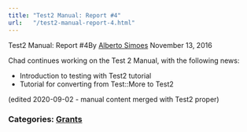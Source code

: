 ```yaml
---
title: "Test2 Manual: Report #4"
url:   "/test2-manual-report-4.html"
---
```

Test2 Manual: Report #4By
[Alberto Simoes](http://blogs.perl.org/users/alberto_simoes/)
November 13, 2016

Chad continues
working on the Test 2 Manual, with the following
news:
-   Introduction to testing with Test2 tutorial
-   Tutorial for converting from Test::More to Test2

(edited 2020-09-02 - manual content merged with Test2
proper)

### Categories: [Grants](grants.html)

